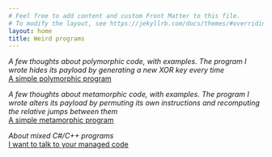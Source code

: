 ```yaml
---
# Feel free to add content and custom Front Matter to this file.
# To modify the layout, see https://jekyllrb.com/docs/themes/#overriding-theme-defaults
layout: home
title: Weird programs
---
```


_A few thoughts about polymorphic code, with examples. The program I wrote hides its payload by generating a new XOR key every time_  
[A simple polymorphic program](/mutant/2020/05/05/polymorphic1.html)  

_A few thoughts about metamorphic code, with examples. The program I wrote alters its payload by permuting its own instructions and recomputing the relative jumps between them_  
[A simple metamorphic program](/mutant/2020/05/05/metamorphic1.html)  

_About mixed C#/C++ programs_  
[I want to talk to your managed code](/mutant/2023/08/06/mixed-code.html)